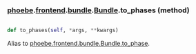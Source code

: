 ### [phoebe](phoebe.md).[frontend](phoebe.frontend.md).[bundle](phoebe.frontend.bundle.md).[Bundle](phoebe.frontend.bundle.Bundle.md).to_phases (method)


```py

def to_phases(self, *args, **kwargs)

```



Alias to [phoebe.frontend.bundle.Bundle.to_phase](phoebe.frontend.bundle.Bundle.to_phase.md).

